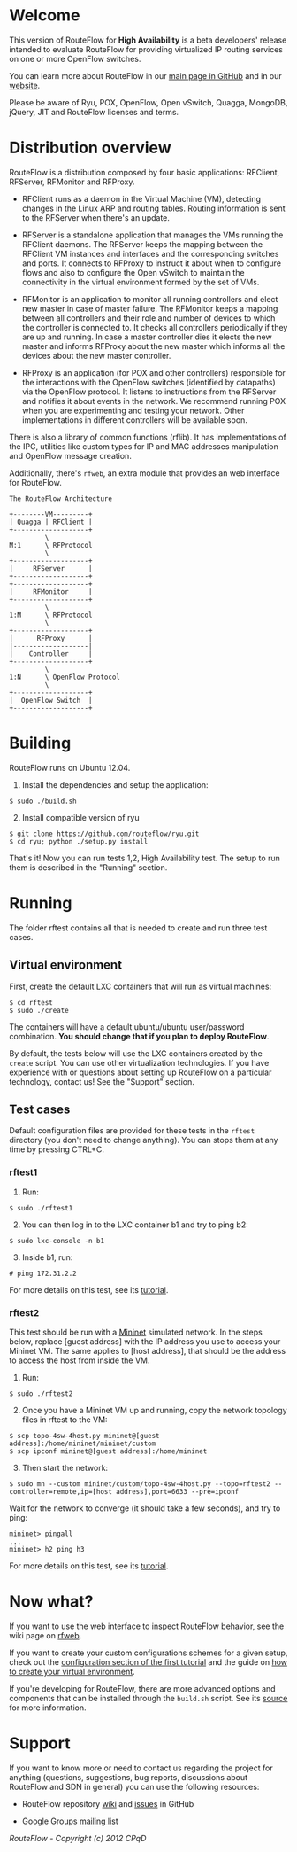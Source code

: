 # Welcome
This version of RouteFlow for **High Availability** is a beta developers' release intended to evaluate RouteFlow for providing virtualized IP routing services on one or more OpenFlow switches.

You can learn more about RouteFlow in our [main page in GitHub](http://routeflow.github.io/RouteFlow/) and in our [website](https://sites.google.com/site/routeflow/).

Please be aware of Ryu, POX, OpenFlow, Open vSwitch, Quagga, MongoDB, jQuery, JIT and RouteFlow licenses and terms.

# Distribution overview
RouteFlow is a distribution composed by four basic applications: RFClient, RFServer, RFMonitor and RFProxy.

* RFClient runs as a daemon in the Virtual Machine (VM), detecting changes in the Linux ARP and routing tables. Routing information is sent to the RFServer when there's an update.

* RFServer is a standalone application that manages the VMs running the RFClient daemons. The RFServer keeps the mapping between the RFClient VM instances and interfaces and the corresponding switches and ports. It connects to RFProxy to instruct it about when to configure flows and also to configure the Open vSwitch to maintain the connectivity in the virtual environment formed by the set of VMs.

* RFMonitor is an application to monitor all running controllers and elect new master in case of master failure. The RFMonitor keeps a mapping between all controllers and their role and number of devices to which the controller is connected to. It checks all controllers periodically if they are up and running. In case a master controller dies it elects the new master and informs RFProxy about the new master which informs all the devices about the new master controller.

* RFProxy is an application (for POX and other controllers) responsible for the interactions with the OpenFlow switches (identified by datapaths) via the OpenFlow protocol. It listens to instructions from the RFServer and notifies it about events in the network. We recommend running POX when you are experimenting and testing your network. Other implementations in different controllers will be available soon.

There is also a library of common functions (rflib). It has implementations of the IPC, utilities like custom types for IP and MAC addresses manipulation and OpenFlow message creation.

Additionally, there's `rfweb`, an extra module that provides an web interface for RouteFlow.

```
The RouteFlow Architecture

+--------VM---------+
| Quagga | RFClient |
+-------------------+
         \
M:1      \ RFProtocol
         \
+-------------------+
|     RFServer      |
+-------------------+
+-------------------+
|     RFMonitor     |
+-------------------+
         \
1:M      \ RFProtocol
         \
+-------------------+
|      RFProxy      |
|-------------------|
|    Controller     |
+-------------------+
         \
1:N      \ OpenFlow Protocol
         \
+-------------------+
|  OpenFlow Switch  |
+-------------------+
```

# Building

RouteFlow runs on Ubuntu 12.04.

1. Install the dependencies and setup the application:
```
$ sudo ./build.sh
```

2. Install compatible version of ryu
```
$ git clone https://github.com/routeflow/ryu.git
$ cd ryu; python ./setup.py install
```

That's it! Now you can run tests 1,2, High Availability test. The setup to run them is described in the "Running" section.

# Running
The folder rftest contains all that is needed to create and run three test cases.

## Virtual environment
First, create the default LXC containers that will run as virtual machines:
```
$ cd rftest
$ sudo ./create
```
The containers will have a default ubuntu/ubuntu user/password combination. **You should change that if you plan to deploy RouteFlow**.

By default, the tests below will use the LXC containers created  by the `create` script. You can use other virtualization technologies. If you have experience with or questions about setting up RouteFlow on a particular technology, contact us! See the "Support" section.

## Test cases

Default configuration files are provided for these tests in the `rftest` directory (you don't need to change anything).
You can stops them at any time by pressing CTRL+C.

### rftest1
1. Run:
```
$ sudo ./rftest1
```

2. You can then log in to the LXC container b1 and try to ping b2:
```
$ sudo lxc-console -n b1
```

3. Inside b1, run:
```
# ping 172.31.2.2
```

For more details on this test, see its [tutorial](https://github.com/routeflow/RouteFlow/wiki/Tutorial-1:-rftest1).

### rftest2
This test should be run with a [Mininet](http://mininet.org/) simulated network.
In the steps below, replace [guest address] with the IP address you use to access your Mininet VM.
The same applies to [host address], that should be the address to access the host from inside the VM.

1. Run:
```
$ sudo ./rftest2
```

2. Once you have a Mininet VM up and running, copy the network topology files in rftest to the VM:
```
$ scp topo-4sw-4host.py mininet@[guest address]:/home/mininet/mininet/custom
$ scp ipconf mininet@[guest address]:/home/mininet
```

3. Then start the network:
```
$ sudo mn --custom mininet/custom/topo-4sw-4host.py --topo=rftest2 --controller=remote,ip=[host address],port=6633 --pre=ipconf
```

Wait for the network to converge (it should take a few seconds), and try to ping:
```
mininet> pingall
...
mininet> h2 ping h3
```

For more details on this test, see its [tutorial](https://github.com/CPqD/RouteFlow/wiki/Tutorial-2:-rftest2).


# Now what?
If you want to use the web interface to inspect RouteFlow behavior, see the wiki page on [rfweb](https://github.com/CPqD/RouteFlow/wiki/The-web-interface).

If you want to create your custom configurations schemes for a given setup, check out the [configuration section of the first tutorial](https://github.com/CPqD/RouteFlow/wiki/Tutorial-1:-rftest1#configuration-file) and the guide on [how to create your virtual environment](https://github.com/CPqD/RouteFlow/wiki/Virtual-environment-creation).

If you're developing for RouteFlow, there are more advanced options and components that can be installed through the `build.sh` script. See its [source](https://github.com/CPqD/RouteFlow/blob/master/build.sh) for more information.


# Support
If you want to know more or need to contact us regarding the project for anything (questions, suggestions, bug reports, discussions about RouteFlow and SDN in general) you can use the following resources:
* RouteFlow repository [wiki](https://github.com/CPqD/RouteFlow/wiki) and [issues](https://github.com/CPqD/RouteFlow/issues) in GitHub

* Google Groups [mailing list](http://groups.google.com/group/routeflow-discuss?hl=en_US)

_RouteFlow - Copyright (c) 2012 CPqD_
